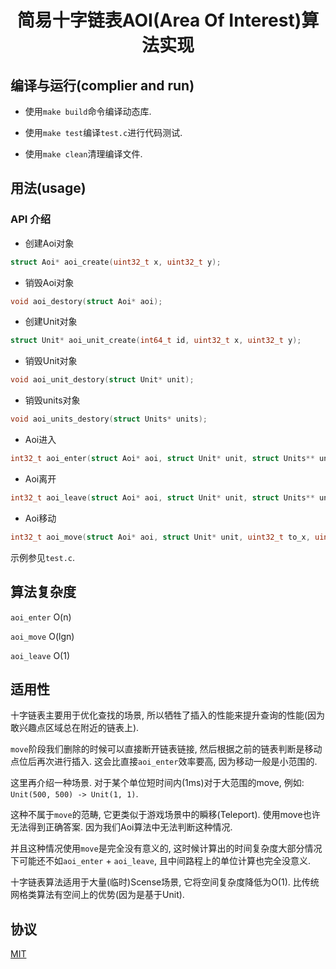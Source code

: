 <h1 align="center">简易十字链表AOI(Area Of Interest)算法实现</h5>

## 编译与运行(complier and run)

  * 使用`make build`命令编译动态库.

  * 使用`make test`编译`test.c`进行代码测试.

  * 使用`make clean`清理编译文件.

## 用法(usage)

### API 介绍

  * 创建Aoi对象

  ```C
  struct Aoi* aoi_create(uint32_t x, uint32_t y);
  ```

  * 销毁Aoi对象

  ```C
  void aoi_destory(struct Aoi* aoi);
  ```

  * 创建Unit对象

  ```C
  struct Unit* aoi_unit_create(int64_t id, uint32_t x, uint32_t y);
  ```

  * 销毁Unit对象

  ```C
  void aoi_unit_destory(struct Unit* unit);
  ```

  * 销毁units对象

  ```C
  void aoi_units_destory(struct Units* units);
  ```

  * Aoi进入

  ```C
  int32_t aoi_enter(struct Aoi* aoi, struct Unit* unit, struct Units** units, uint32_t* radius);
  ```

  * Aoi离开

  ```C
  int32_t aoi_leave(struct Aoi* aoi, struct Unit* unit, struct Units** units, uint32_t* radius);
  ```

  * Aoi移动

  ```C
  int32_t aoi_move(struct Aoi* aoi, struct Unit* unit, uint32_t to_x, uint32_t to_y, struct Units** units, uint32_t* radius);
  ```

  示例参见`test.c`.

## 算法复杂度

  `aoi_enter` O(n)

  `aoi_move` O(lgn)

  `aoi_leave` O(1)

## 适用性

  十字链表主要用于优化查找的场景, 所以牺牲了插入的性能来提升查询的性能(因为敢兴趣点区域总在附近的链表上).

  `move`阶段我们删除的时候可以直接断开链表链接, 然后根据之前的链表判断是移动点位后再次进行插入. 这会比直接`aoi_enter`效率要高, 因为移动一般是小范围的.

  这里再介绍一种场景. 对于某个单位短时间内(1ms)对于大范围的move, 例如: `Unit(500, 500) -> Unit(1, 1)`.

  这种不属于`move`的范畴, 它更类似于游戏场景中的瞬移(Teleport). 使用move也许无法得到正确答案. 因为我们Aoi算法中无法判断这种情况.

  并且这种情况使用`move`是完全没有意义的, 这时候计算出的时间复杂度大部分情况下可能还不如`aoi_enter` + `aoi_leave`, 且中间路程上的单位计算也完全没意义.

  十字链表算法适用于大量(临时)Scense场景, 它将空间复杂度降低为O(1). 比传统网格类算法有空间上的优势(因为是基于Unit).

## 协议

  [MIT](https://github.com/CandyMi/aoi-c/blob/master/LICENSE)
